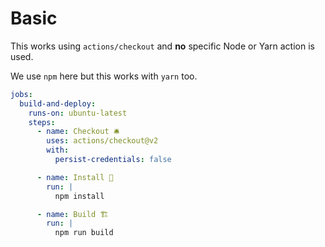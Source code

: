 # Basic

This works using `actions/checkout` and **no** specific Node or Yarn action is used.

We use `npm` here but this works with `yarn` too.

```yaml
jobs:
  build-and-deploy:
    runs-on: ubuntu-latest
    steps:
      - name: Checkout 🛎️
        uses: actions/checkout@v2
        with:
          persist-credentials: false

      - name: Install 🔧
        run: |
          npm install

      - name: Build 🏗️
        run: |
          npm run build
```

